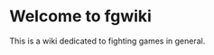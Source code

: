 <!-- TITLE: Home -->
<!-- SUBTITLE: A quick summary of Home -->

# Welcome to fgwiki
This is a wiki dedicated to fighting games in general.